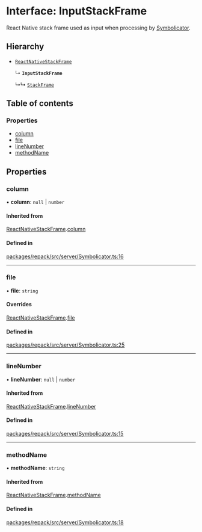 # Interface: InputStackFrame

React Native stack frame used as input when processing by [Symbolicator](../classes/Symbolicator.md).

## Hierarchy

- [`ReactNativeStackFrame`](./ReactNativeStackFrame.md)

  ↳ **`InputStackFrame`**

  ↳↳ [`StackFrame`](./StackFrame.md)

## Table of contents

### Properties

- [column](./InputStackFrame.md#column)
- [file](./InputStackFrame.md#file)
- [lineNumber](./InputStackFrame.md#linenumber)
- [methodName](./InputStackFrame.md#methodname)

## Properties

### column

• **column**: ``null`` \| `number`

#### Inherited from

[ReactNativeStackFrame](./ReactNativeStackFrame.md).[column](./ReactNativeStackFrame.md#column)

#### Defined in

[packages/repack/src/server/Symbolicator.ts:16](https://github.com/callstack/repack/blob/a78f6b9/packages/repack/src/server/Symbolicator.ts#L16)

___

### file

• **file**: `string`

#### Overrides

[ReactNativeStackFrame](./ReactNativeStackFrame.md).[file](./ReactNativeStackFrame.md#file)

#### Defined in

[packages/repack/src/server/Symbolicator.ts:25](https://github.com/callstack/repack/blob/a78f6b9/packages/repack/src/server/Symbolicator.ts#L25)

___

### lineNumber

• **lineNumber**: ``null`` \| `number`

#### Inherited from

[ReactNativeStackFrame](./ReactNativeStackFrame.md).[lineNumber](./ReactNativeStackFrame.md#linenumber)

#### Defined in

[packages/repack/src/server/Symbolicator.ts:15](https://github.com/callstack/repack/blob/a78f6b9/packages/repack/src/server/Symbolicator.ts#L15)

___

### methodName

• **methodName**: `string`

#### Inherited from

[ReactNativeStackFrame](./ReactNativeStackFrame.md).[methodName](./ReactNativeStackFrame.md#methodname)

#### Defined in

[packages/repack/src/server/Symbolicator.ts:18](https://github.com/callstack/repack/blob/a78f6b9/packages/repack/src/server/Symbolicator.ts#L18)
